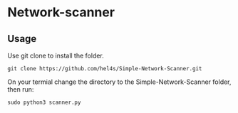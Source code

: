 # Network-scanner

## Usage
Use git clone to install the folder. 

```
git clone https://github.com/hel4s/Simple-Network-Scanner.git
```

On your termial change the directory to the Simple-Network-Scanner folder, then run:
```
sudo python3 scanner.py
```





